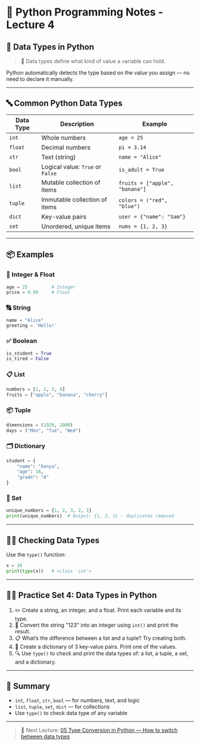 # 🐍 Python Programming Notes - Lecture 4

## 🧩 Data Types in Python

> 🧠 Data types define what kind of value a variable can hold.

Python automatically detects the type based on the value you assign — no need to declare it manually.

---

## 🔤 Common Python Data Types

| Data Type   | Description                            | Example                        |
|-------------|----------------------------------------|--------------------------------|
| `int`       | Whole numbers                          | `age = 25`                     |
| `float`     | Decimal numbers                        | `pi = 3.14`                    |
| `str`       | Text (string)                          | `name = "Alice"`              |
| `bool`      | Logical value: `True` or `False`       | `is_adult = True`             |
| `list`      | Mutable collection of items            | `fruits = ["apple", "banana"]`|
| `tuple`     | Immutable collection of items          | `colors = ("red", "blue")`    |
| `dict`      | Key-value pairs                        | `user = {"name": "Sam"}`     |
| `set`       | Unordered, unique items                | `nums = {1, 2, 3}`             |

---

## 📦 Examples

### 🔢 Integer & Float
```python
age = 25         # Integer
price = 9.99     # Float
```

### 🔠 String
```python
name = "Alice"
greeting = 'Hello!'
```

### ✅ Boolean
```python
is_student = True
is_tired = False
```

### 📋 List
```python
numbers = [1, 2, 3, 4]
fruits = ["apple", "banana", "cherry"]
```

### 📦 Tuple
```python
dimensions = (1920, 1080)
days = ("Mon", "Tue", "Wed")
```

### 🗂️ Dictionary
```python
student = {
    "name": "Aanya",
    "age": 16,
    "grade": "A"
}
```

### 🔘 Set
```python
unique_numbers = {1, 2, 3, 2, 1}
print(unique_numbers)  # Output: {1, 2, 3} - duplicates removed
```

---

## 🕵️‍♂️ Checking Data Types
Use the `type()` function:
```python
x = 10
print(type(x))   # <class 'int'>
```

---

## 👨‍💻 Practice Set 4: Data Types in Python

1. ✏️ Create a string, an integer, and a float. Print each variable and its type.
2. 🔁 Convert the string "123" into an integer using `int()` and print the result.
3. 📋 What’s the difference between a list and a tuple? Try creating both.
4. 🧠 Create a dictionary of 3 key-value pairs. Print one of the values.
5. 🔍 Use `type()` to check and print the data types of: a list, a tuple, a set, and a dictionary.

---

## 📝 Summary

- `int`, `float`, `str`, `bool` — for numbers, text, and logic
- `list`, `tuple`, `set`, `dict` — for collections
- Use `type()` to check data type of any variable

---

> 🎯 Next Lecture: [05 Type Conversion in Python — How to switch between data types](https://github.com/sachindaksh01/Python/blob/main/05%20type_conversion.md)

